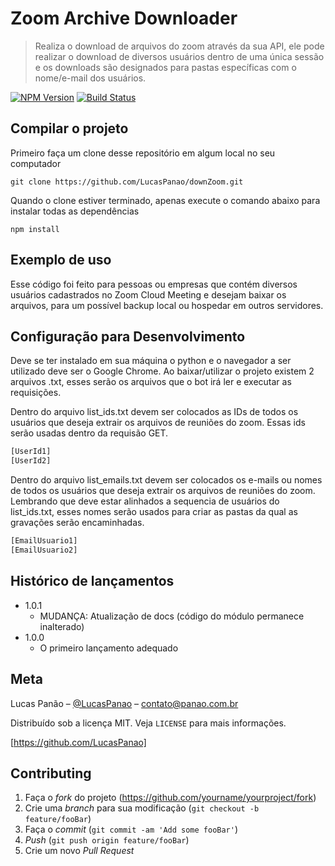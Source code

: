 # Zoom Archive Downloader
> Realiza o download de arquivos do zoom através da sua API, ele pode realizar o download de diversos usuários dentro de uma única sessão e os downloads são designados para pastas específicas com o nome/e-mail dos usuários.  

[![NPM Version][npm-image]][npm-url]
[![Build Status][travis-image]][travis-url]

## Compilar o projeto
Primeiro faça um clone desse repositório em algum local no seu computador
```
git clone https://github.com/LucasPanao/downZoom.git
```

Quando o clone estiver terminado, apenas execute o comando abaixo para instalar todas as dependências
```
npm install
```

## Exemplo de uso

Esse código foi feito para pessoas ou empresas que contém diversos usuários cadastrados no Zoom Cloud Meeting e desejam baixar os arquivos, para um possível backup local ou hospedar em outros servidores.  

## Configuração para Desenvolvimento

Deve se ter instalado em sua máquina o python e o navegador a ser utilizado deve ser o Google Chrome.  Ao baixar/utilizar o projeto existem 2 arquivos .txt, esses serão os arquivos que o bot irá ler e executar as requisições. 

Dentro do arquivo list_ids.txt devem ser colocados as IDs de todos os usuários que deseja extrair os arquivos de reuniões do zoom. Essas ids serão usadas dentro da requisão GET. 

```sh
[UserId1]
[UserId2]
```

Dentro do arquivo list_emails.txt devem ser colocados os e-mails ou nomes de todos os usuários que deseja extrair os arquivos de reuniões do zoom. Lembrando que deve estar alinhados a sequencia de usuários do list_ids.txt, esses nomes serão usados para criar as pastas da qual as gravações serão encaminhadas. 

```sh
[EmailUsuario1]
[EmailUsuario2]
```


## Histórico de lançamentos

* 1.0.1
    * MUDANÇA: Atualização de docs (código do módulo permanece inalterado)
* 1.0.0
    * O primeiro lançamento adequado

## Meta

Lucas Panão – [@LucasPanao](https://www.linkedin.com/in/lucas-panao/) – contato@panao.com.br

Distribuído sob a licença MIT. Veja `LICENSE` para mais informações.

[https://github.com/LucasPanao]

## Contributing

1. Faça o _fork_ do projeto (<https://github.com/yourname/yourproject/fork>)
2. Crie uma _branch_ para sua modificação (`git checkout -b feature/fooBar`)
3. Faça o _commit_ (`git commit -am 'Add some fooBar'`)
4. _Push_ (`git push origin feature/fooBar`)
5. Crie um novo _Pull Request_

[npm-image]: https://img.shields.io/npm/v/datadog-metrics.svg?style=flat-square
[npm-url]: https://npmjs.org/package/datadog-metrics
[npm-downloads]: https://img.shields.io/npm/dm/datadog-metrics.svg?style=flat-square
[travis-image]: https://img.shields.io/travis/dbader/node-datadog-metrics/master.svg?style=flat-square
[travis-url]: https://travis-ci.org/dbader/node-datadog-metrics
[wiki]: https://github.com/seunome/seuprojeto/wiki
